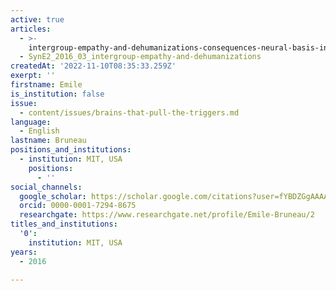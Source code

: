 ```yaml
---
active: true
articles:
  - >-
    intergroup-empathy-and-dehumanizations-consequences-neural-basis-intervention
  - SynE2_2016_03_intergroup-empathy-and-dehumanizations
createdAt: '2022-11-10T08:35:33.259Z'
exerpt: ''
firstname: Emile
is_institution: false
issue:
  - content/issues/brains-that-pull-the-triggers.md
language:
  - English
lastname: Bruneau
positions_and_institutions:
  - institution: MIT, USA
    positions:
      - ''
social_channels:
  google_scholar: https://scholar.google.com/citations?user=fYBDZGgAAAAJ&hl=en
  orcid: 0000-0001-7294-8675
  researchgate: https://www.researchgate.net/profile/Emile-Bruneau/2
titles_and_institutions:
  '0':
    institution: MIT, USA
years:
  - 2016

---
```

